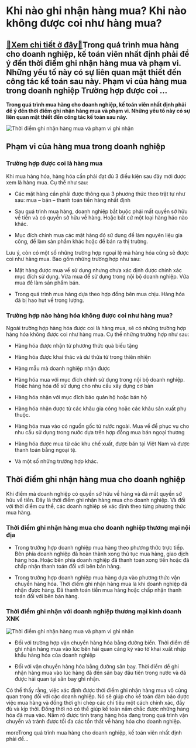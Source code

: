 Khi nào ghi nhận hàng mua? Khi nào không được coi như hàng mua?
===============================================================

[:gift:Xem chi tiết ở đây:gift:](https://hddtvn.com/khi-nao-ghi-nhan-hang-mua-khi-nao-khong-duoc-coi-nhu-hang-mua/)Trong quá trình mua hàng cho doanh nghiệp, kế toán viên nhất định phải để ý đến thời điểm ghi nhận hàng mua và phạm vi. Những yếu tố này có sự liên quan mật thiết đến công tác kế toán sau này. Phạm vi của hàng mua trong doanh nghiệp Trường hợp được coi …
--------------------------------------------------------------------------------------------------------------------------------------------------------------------------------------------------------------------------------------------------------------

**Trong quá trình mua hàng cho doanh nghiệp, kế toán viên nhất định phải để ý đến thời điểm ghi nhận hàng mua và phạm vi. Những yếu tố này có sự liên quan mật thiết đến công tác kế toán sau này.**


![Thời điểm ghi nhận hàng mua và phạm vi ghi nhận](https://hddtvn.com/wp-content/uploads/2021/01/article_1544664625_553.jpg)


Phạm vi của hàng mua trong doanh nghiệp
---------------------------------------


### Trường hợp được coi là hàng mua


Khi mua hàng hóa, hàng hóa cần phải đạt đủ 3 điều kiện sau đây mới được xem là hàng mua. Cụ thể như sau:




* Các mặt hàng cần phải được thông qua 3 phương thức theo trật tự như sau: mua – bán – thanh toán tiền hàng nhất định

* Sau quá trình mua hàng, doanh nghiệp bắt buộc phải mất quyền sở hữu về tiền và có quyền sở hữu về hàng. Hoặc bất cứ một loại hàng háo nào khác.

* Mục đích chính mua các mặt hàng đó sử dụng để làm nguyên liệu gia công, để làm sản phẩm khác hoặc để bán ra thị trường.



Lưu ý, còn có một số những trường hợp ngoại lệ mà hàng hóa cũng sẽ được coi như hàng mua. Bao gồm những trường hợp như sau:




* Mặt hàng được mua về sử dụng nhưng chưa xác định được chính xác mục đích sử dụng. Vừa mua để sử dụng trong nội bộ doanh nghiệp. Vứa mua để làm sản phẩm bán.

* Trong quá trình mua hàng dựa theo hợp đồng bên mua chịu. Hàng hóa đã bị hao hụt về trọng lượng.



### Trường hợp nào hàng hóa không được coi như hàng mua?


Ngoài trường hợp hàng hóa được coi là hàng mua, sẽ có những trường hợp hàng hóa không được coi như hàng mua. Cụ thể những trường hợp như sau:




* Hàng hóa được nhận từ phương thức quà biếu tặng

* Hàng hóa được khai thác và dư thừa từ trong thiên nhiên

* Hàng mẫu mà doanh nghiệp nhận được

* Hàng hóa mua với mục đích chính sử dụng trong nội bộ doanh nghiệp. Hoặc hàng hóa để sử dụng cho nhu cầu xây dựng cơ bản

* Hàng hóa nhận với mục đích bảo quản hộ hoặc bán hộ

* Hàng hóa nhận được từ các khâu gia công hoặc các khâu sản xuất phụ thuộc.

* Hàng hóa mua vào có nguồn gốc từ nước ngoài. Mua về để phục vụ cho nhu cầu sử dụng trong nước dựa trên hợp đồng mua bán ngoại thương

* Hàng hóa được mua từ các khu chế xuất, được bán tại Việt Nam và được thanh toán bằng ngoại tệ.

* Và một số những trường hợp khác.



Thời điểm ghi nhận hàng mua cho doanh nghiệp
--------------------------------------------


Khi điểm mà doanh nghiệp có quyền sở hữu về hàng và đã mất quyền sở hữu về tiền. Đây là thời điểm ghi nhận hàng mua cho doanh nghiệp. Và đối với thời điểm cụ thể, các doanh nghiệp sẽ xác định theo từng phương thức mua hàng.


### Thời điểm ghi nhận hàng mua cho doanh nghiệp thương mại nội địa




* Trong trường hợp doanh nghiệp mua hàng theo phương thức trực tiếp. Bên phía doanh nghiệp đã hoàn thành xong thủ tục mua hàng, giao dịch hàng hóa. Hoặc bên phía doanh nghiệp đã thanh toán xong tiền hoặc đã chấp nhận thanh toán đối với bên bán hàng.

* Trong trường hợp doanh nghiệp mua hàng dựa vào phương thức vận chuyển hàng hóa. Thời điểm ghi nhận hàng mua là khi doanh nghiệp đã nhận được hàng. Đã thanh toán tiền mua hàng hoặc chấp nhận thanh toán đối với bên bán hàng.



### Thời điểm ghi nhận với doanh nghiệp thương mại kinh doanh XNK


![Thời điểm ghi nhận hàng mua và phạm vi ghi nhận](https://hddtvn.com/wp-content/uploads/2021/01/thuong_truong_chat_luong_nhap_khau-14_47_41_159-scaled.jpeg)




* Đối với trường hợp vận chuyển hàng hóa bằng đường biển. Thời điểm để ghi nhận hàng mua vào lúc bên hải quan cảng ký vào tờ khai xuất nhập khẩu hàng hóa của doanh nghiệp

* Đối với vận chuyển hàng hóa bằng đường sân bay. Thời điểm dể ghi nhận hàng mua vào lúc hàng đã đến sân bay đầu tiên trong nước và đã được hải quan tại sân bay ghi nhận.



Có thể thấy rằng, việc xác định được thời điểm ghi nhận hàng mua vô cùng quan trọng đối với các doanh nghiệp. Nó sẽ giúp cho kế toán đảm bảo được việc mua hàng và đồng thời ghi chép các chỉ tiêu một cách chính xác, đầy đủ và kịp thời. Đồng thời nó có thể giúp kế toán nắm chắc được những hàng hóa đã mua vào. Nắm rõ được tình trạng hàng hóa đang trong quá trình vận chuyển và tránh được tối đa các tổn thất về hàng hóa cho doanh nghiệp.


moreTrong quá trình mua hàng cho doanh nghiệp, kế toán viên nhất định phải để…

